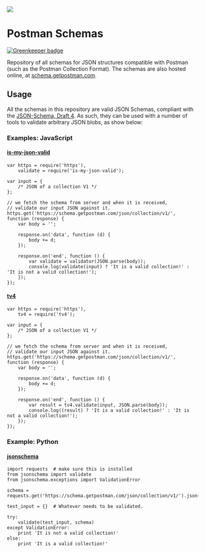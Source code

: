 <a href="https://schemas.getpostman.com" target="_blank"><img src="https://s3.amazonaws.com/web-artefacts/postman-logo%2Btext-197x68.png" /></a>

# Postman Schemas

[![Greenkeeper badge](https://badges.greenkeeper.io/postmanlabs/schemas.svg)](https://greenkeeper.io/)

Repository of all schemas for JSON structures compatible with Postman (such as the Postman Collection Format). The schemas are also hosted online, at [schema.getpostman.com](https://schema.getpostman.com). 

## Usage

All the schemas in this repository are valid JSON Schemas, compliant with the [JSON-Schema, Draft 4](http://json-schema.org/documentation.html). As such, they can be used with a number of tools to validate arbitrary JSON blobs, as show below: 

### Examples: JavaScript

#### [is-my-json-valid](https://github.com/mafintosh/is-my-json-valid)

```
var https = require('https'),
    validate = require('is-my-json-valid');

var input = {
    /* JSON of a collection V1 */
};

// we fetch the schema from server and when it is received, 
// validate our input JSON against it.
https.get('https://schema.getpostman.com/json/collection/v1/', function (response) {
    var body = '';

    response.on('data', function (d) {
        body += d;
    });

    response.on('end', function () {
        var validate = validator(JSON.parse(body));
        console.log(validate(input) ? 'It is a valid collection!' : 'It is not a valid collection!');
    });
});
```

#### [tv4](https://github.com/geraintluff/tv4)
```
var https = require('https'),
    tv4 = require('tv4');

var input = {
    /* JSON of a collection V1 */
};

// we fetch the schema from server and when it is received,
// validate our input JSON against it.
https.get('https://schema.getpostman.com/json/collection/v1/', function (response) {
    var body = '';

    response.on('data', function (d) {
        body += d;
    });

    response.on('end', function () {
        var result = tv4.validate(input, JSON.parse(body));
        console.log((result) ? 'It is a valid collection!' : 'It is not a valid collection!');
    });
});
```

### Example: Python

#### [jsonschema](https://github.com/Julian/jsonschema)

```
import requests  # make sure this is installed
from jsonschema import validate
from jsonschema.exceptions import ValidationError

schema = requests.get('https://schema.getpostman.com/json/collection/v1/').json()

test_input = {}  # Whatever needs to be validated.

try:
    validate(test_input, schema)
except ValidationError:
    print 'It is not a valid collection!'
else:
    print 'It is a valid collection!'
```
